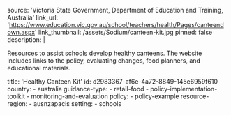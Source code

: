 source: 'Victoria State Government, Department of Education and Training, Australia'
link_url: 'https://www.education.vic.gov.au/school/teachers/health/Pages/canteendown.aspx'
link_thumbnail: /assets/Sodium/canteen-kit.jpg
pinned: false
description: |
  <p>Resources to assist schools develop healthy canteens. The website includes links to the policy, evaluating changes, food planners, and educational materials.
  </p>
title: 'Healthy Canteen Kit'
id: d2983367-af6e-4a72-8849-145e6959f610
country:
  - australia
guidance-type:
  - retail-food
  - policy-implementation-toolkit
  - monitoring-and-evaluation
policy:
  - policy-example
resource-region:
  - ausnzapacis
setting:
  - schools
